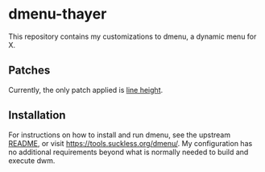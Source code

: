 # dmenu-thayer

This repository contains my customizations to dmenu, a dynamic menu for X.

## Patches

Currently, the only patch applied is [line height](https://tools.suckless.org/dmenu/patches/line-height/).

## Installation

For instructions on how to install and run dmenu, see the upstream [README](https://github.com/thayerwilliams/dmenu-thayer/blob/master/README), or visit <https://tools.suckless.org/dmenu/>. My configuration has no additional requirements beyond what is normally needed to build and execute dwm.

